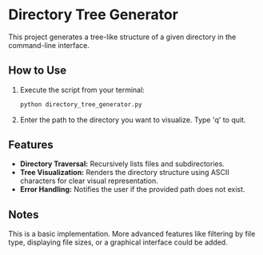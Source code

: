 # Directory Tree Generator

This project generates a tree-like structure of a given directory in the command-line interface.

## How to Use

1.  Execute the script from your terminal:
    ```bash
    python directory_tree_generator.py
    ```
2.  Enter the path to the directory you want to visualize. Type 'q' to quit.

## Features

-   **Directory Traversal:** Recursively lists files and subdirectories.
-   **Tree Visualization:** Renders the directory structure using ASCII characters for clear visual representation.
-   **Error Handling:** Notifies the user if the provided path does not exist.

## Notes

This is a basic implementation. More advanced features like filtering by file type, displaying file sizes, or a graphical interface could be added.